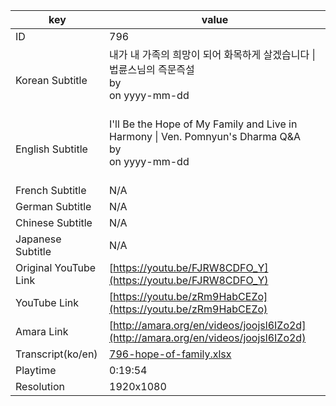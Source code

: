 |  key  |  value  |
|-------|---------|
| ID            | 796 |
| Korean Subtitle | 내가 내 가족의 희망이 되어 화목하게 살겠습니다 \| 법륜스님의 즉문즉설<br>by <br>on yyyy-mm-dd<br><br>|
| English Subtitle | I'll Be the Hope of My Family and Live in Harmony \| Ven. Pomnyun's Dharma Q&A<br>by <br>on yyyy-mm-dd<br><br>|
| French Subtitle | N/A |
| German Subtitle | N/A |
| Chinese Subtitle | N/A |
| Japanese Subtitle | N/A |
| Original YouTube Link  | [https://youtu.be/FJRW8CDFO_Y](https://youtu.be/FJRW8CDFO_Y) |
| YouTube Link  | [https://youtu.be/zRm9HabCEZo](https://youtu.be/zRm9HabCEZo) |
| Amara Link    | [http://amara.org/en/videos/joojsl6IZo2d](http://amara.org/en/videos/joojsl6IZo2d) |
| Transcript(ko/en) | [796-hope-of-family.xlsx](https://github.com/jungtosociety/dharma-qna/raw/master/sub/796/796-hope-of-family.xlsx) |
| Playtime | 0:19:54 |
| Resolution | 1920x1080|
